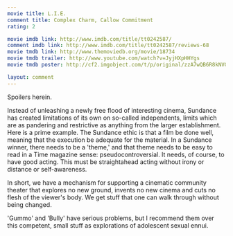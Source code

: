 ```yaml
---
movie title: L.I.E.
comment title: Complex Charm, Callow Commitment
rating: 2

movie imdb link: http://www.imdb.com/title/tt0242587/
comment imdb link: http://www.imdb.com/title/tt0242587/reviews-68
movie tmdb link: http://www.themoviedb.org/movie/18734
movie tmdb trailer: http://www.youtube.com/watch?v=JyjHXpHHYgs
movie tmdb poster: http://cf2.imgobject.com/t/p/original/zzA7wQB6R8kNVGWGNamBcWlV3EI.jpg

layout: comment
---
```


Spoilers herein.

Instead of unleashing a newly free flood of interesting cinema, Sundance has created limitations of its own on so-called independents, limits which are as pandering and restrictive as anything from the larger establishment. Here is a prime example. The Sundance ethic is that a film be done well, meaning that the execution be adequate for the material. In a Sundance winner, there needs to be a 'theme,' and that theme needs to be easy to read in a Time magazine sense: pseudocontroversial. It needs, of course, to have good acting. This must be straightahead acting without irony or distance or self-awareness.

In short, we have a mechanism for supporting a cinematic community theater that explores no new ground, invents no new cinema and cuts no flesh of the viewer's body. We get stuff that one can walk through without being changed.

'Gummo' and 'Bully' have serious problems, but I recommend them over this competent, small stuff as explorations of adolescent sexual ennui.